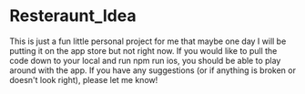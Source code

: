 # Resteraunt_Idea

This is just a fun little personal project for me that maybe one day I will be putting it on the app store but not right now. If you would like to pull the code down to your local and run npm run ios, you should be able to play around with the app. If you have any suggestions (or if anything is broken or doesn't look right), please let me know! 
